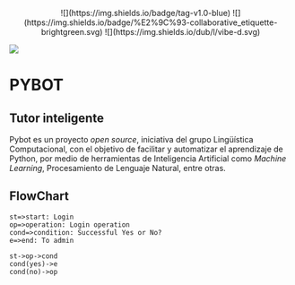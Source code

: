 <p align=center>
![](https://img.shields.io/badge/tag-v1.0-blue) 
![](https://img.shields.io/badge/%E2%9C%93-collaborative_etiquette-brightgreen.svg) 
![](https://img.shields.io/dub/l/vibe-d.svg) 


![](https://www.python.org/static/community_logos/python-powered-h-140x182.png) 
</p>

#  PYBOT
## Tutor inteligente
Pybot es un proyecto *open source*, iniciativa del grupo Lingüística Computacional, con el objetivo de facilitar y automatizar el aprendizaje de Python, por medio de herramientas de Inteligencia Artificial como *Machine Learning*, Procesamiento de Lenguaje Natural, entre otras.

## FlowChart

```flow
st=>start: Login
op=>operation: Login operation
cond=>condition: Successful Yes or No?
e=>end: To admin

st->op->cond
cond(yes)->e
cond(no)->op
```
